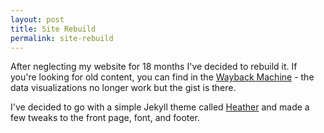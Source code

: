 ```yaml
---
layout: post
title: Site Rebuild
permalink: site-rebuild
---
```


After neglecting my website for 18 months I've decided to rebuild it. If you're looking for old content, you can find in the [Wayback Machine](https://web.archive.org/web/20160806073309/http://tomhohenstein.com:80/) - the data visualizations no longer work but the gist is there.

I've decided to go with a simple Jekyll theme called [Heather](https://github.com/jxnblk/Heather) and made a few tweaks to the front page, font, and footer. 
